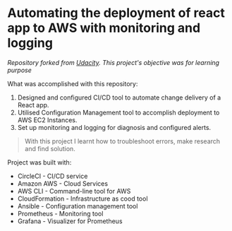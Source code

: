 # Automating the deployment of react app to AWS with monitoring and logging
*Repository forked from [Udacity](https://github.com/udacity/cdond-c3-projectstarter).*
*This project's objective was for learning purpose*

What was accomplished with this repository:
1. Designed and configured CI/CD tool to automate change delivery of a React app.
2. Utilised Configuration Management tool to accomplish deployment to AWS EC2 Instances.
3. Set up  monitoring and logging for diagnosis and configured alerts.

> With this project I learnt how to troubleshoot errors, make research and find solution. 

Project was built with:
- CircleCI - CI/CD service
- Amazon AWS - Cloud Services
- AWS CLI - Command-line tool for AWS
- CloudFormation - Infrastructure as cood tool
- Ansible - Configuration management tool
- Prometheus - Monitoring tool
- Grafana - Visualizer for Prometheus 


